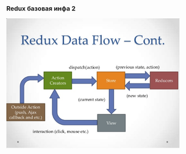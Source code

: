 ### Redux базовая инфа 2 
<img style="width:90%;height:auth;;display:inline-block;" src="./static/2/redux-flow.jpg" />
